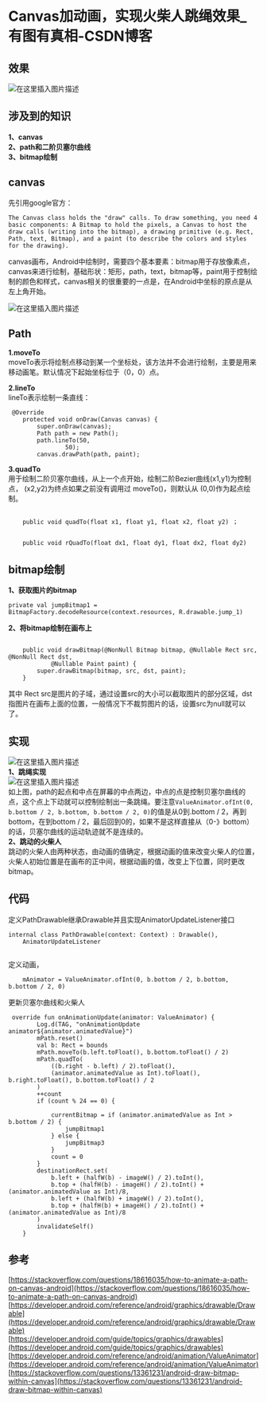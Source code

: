 # Canvas加动画，实现火柴人跳绳效果\_有图有真相-CSDN博客

## 效果

![&#x5728;&#x8FD9;&#x91CC;&#x63D2;&#x5165;&#x56FE;&#x7247;&#x63CF;&#x8FF0;](https://img-blog.csdnimg.cn/20210413104040373.gif#pic_center)

## 涉及到的知识

**1、canvas**  
 **2、path和二阶贝塞尔曲线**  
 **3、bitmap绘制**

## canvas

先引用google官方：

```text
The Canvas class holds the "draw" calls. To draw something, you need 4 basic components: A Bitmap to hold the pixels, a Canvas to host the draw calls (writing into the bitmap), a drawing primitive (e.g. Rect, Path, text, Bitmap), and a paint (to describe the colors and styles for the drawing).
```

canvas画布，Android中绘制时，需要四个基本要素：bitmap用于存放像素点，canvas来进行绘制，基础形状：矩形，path，text，bitmap等，paint用于控制绘制的颜色和样式，canvas相关的很重要的一点是，在Android中坐标的原点是从左上角开始。

![&#x5728;&#x8FD9;&#x91CC;&#x63D2;&#x5165;&#x56FE;&#x7247;&#x63CF;&#x8FF0;](https://img-blog.csdnimg.cn/20210413105002224.png?x-oss-process=image/watermark,type_ZmFuZ3poZW5naGVpdGk,shadow_10,text_aHR0cHM6Ly9ibG9nLmNzZG4ubmV0L3UwMTMzMDk4NzA=,size_16,color_FFFFFF,t_70)

## Path

**1.moveTo**  
 moveTo表示将绘制点移动到某一个坐标处，该方法并不会进行绘制，主要是用来移动画笔。默认情况下起始坐标位于（0，0）点。

**2.lineTo**  
 lineTo表示绘制一条直线：

```text
 @Override
    protected void onDraw(Canvas canvas) {
        super.onDraw(canvas);
        Path path = new Path();
        path.lineTo(50,
                50);
        canvas.drawPath(path, paint);

```

**3.quadTo**  
 用于绘制二阶贝塞尔曲线，从上一个点开始，绘制二阶Bezier曲线\(x1,y1\)为控制点， \(x2,y2\)为终点如果之前没有调用过 moveTo\(\)，则默认从 \(0,0\)作为起点绘制。

```text
 
    public void quadTo(float x1, float y1, float x2, float y2) ；

    
    public void rQuadTo(float dx1, float dy1, float dx2, float dy2)
```

## bitmap绘制

**1、获取图片的bitmap**

```text
private val jumpBitmap1 = BitmapFactory.decodeResource(context.resources, R.drawable.jump_1)
```

**2、将bitmap绘制在画布上**

```text
   
    public void drawBitmap(@NonNull Bitmap bitmap, @Nullable Rect src, @NonNull Rect dst,
            @Nullable Paint paint) {
        super.drawBitmap(bitmap, src, dst, paint);
    }
```

其中 Rect src是图片的子域，通过设置src的大小可以截取图片的部分区域，dst指图片在画布上面的位置，一般情况下不裁剪图片的话，设置src为null就可以了。

## 实现

![&#x5728;&#x8FD9;&#x91CC;&#x63D2;&#x5165;&#x56FE;&#x7247;&#x63CF;&#x8FF0;](https://img-blog.csdnimg.cn/202104131848477.jpg#pic_center)  
 **1、跳绳实现**  
 ![&#x5728;&#x8FD9;&#x91CC;&#x63D2;&#x5165;&#x56FE;&#x7247;&#x63CF;&#x8FF0;](https://img-blog.csdnimg.cn/20210413193618801.png?x-oss-process=image/watermark,type_ZmFuZ3poZW5naGVpdGk,shadow_10,text_aHR0cHM6Ly9ibG9nLmNzZG4ubmV0L3UwMTMzMDk4NzA=,size_16,color_FFFFFF,t_70)  
 如上图，path的起点和中点在屏幕的中点两边，中点的点是控制贝塞尔曲线的点，这个点上下动就可以控制绘制出一条跳绳。要注意`ValueAnimator.ofInt(0, b.bottom / 2, b.bottom, b.bottom / 2, 0)`的值是从0到.bottom / 2，再到bottom，在到bottom / 2，最后回到0的，如果不是这样直接从（0-》bottom）的话，贝塞尔曲线的运动轨迹就不是连续的。  
 **2、跳动的火柴人**  
 跳动的火柴人由两种状态，由动画的值确定，根据动画的值来改变火柴人的位置，火柴人初始位置是在画布的正中间，根据动画的值，改变上下位置，同时更改bitmap。

## 代码

定义PathDrawable继承Drawable并且实现AnimatorUpdateListener接口

```text
internal class PathDrawable(context: Context) : Drawable(),
    AnimatorUpdateListener
    
```

定义动画，

```text
    mAnimator = ValueAnimator.ofInt(0, b.bottom / 2, b.bottom, b.bottom / 2, 0)
```

更新贝塞尔曲线和火柴人

```text
 override fun onAnimationUpdate(animator: ValueAnimator) {
        Log.d(TAG, "onAnimationUpdate animator${animator.animatedValue}")
        mPath.reset()
        val b: Rect = bounds
        mPath.moveTo(b.left.toFloat(), b.bottom.toFloat() / 2)
        mPath.quadTo(
            ((b.right - b.left) / 2).toFloat(),
            (animator.animatedValue as Int).toFloat(), b.right.toFloat(), b.bottom.toFloat() / 2
        )
        ++count
        if (count % 24 == 0) {

            currentBitmap = if (animator.animatedValue as Int > b.bottom / 2) {
                jumpBitmap1
            } else {
                jumpBitmap3
            }
            count = 0
        }
        destinationRect.set(
            b.left + (halfW(b) - imageW() / 2).toInt(),
            b.top + (halfH(b) - imageH() / 2).toInt() + (animator.animatedValue as Int)/8,
            b.left + (halfW(b) + imageW() / 2).toInt(),
            b.top + (halfH(b) + imageH() / 2).toInt() + (animator.animatedValue as Int)/8
        )
        invalidateSelf()
    }
```

## 参考

[https://stackoverflow.com/questions/18616035/how-to-animate-a-path-on-canvas-android](https://stackoverflow.com/questions/18616035/how-to-animate-a-path-on-canvas-android)  
 [https://developer.android.com/reference/android/graphics/drawable/Drawable](https://developer.android.com/reference/android/graphics/drawable/Drawable)  
 [https://developer.android.com/guide/topics/graphics/drawables](https://developer.android.com/guide/topics/graphics/drawables)  
 [https://developer.android.com/reference/android/animation/ValueAnimator](https://developer.android.com/reference/android/animation/ValueAnimator)  
 [https://stackoverflow.com/questions/13361231/android-draw-bitmap-within-canvas](https://stackoverflow.com/questions/13361231/android-draw-bitmap-within-canvas)

